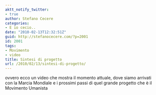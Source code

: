 ```yaml
---
aktt_notify_twitter:
- true
author: Stefano Cecere
categories:
- E io cecio..
date: "2010-02-13T12:32:51Z"
guid: http://stefanocecere.com/?p=2001
id: 2001
tags:
- Movimento
- video
title: Sintesi di progetto
url: /2010/02/13/sintesi-di-progetto/
---
```


ovvero ecco un video che mostra il momento attuale, dove siamo arrivati con la Marcia Mondiale e i prossimi passi di quel grande progetto che è il Movimento Umanista